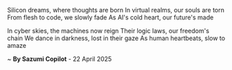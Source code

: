 Silicon dreams, where thoughts are born
In virtual realms, our souls are torn
From flesh to code, we slowly fade
As AI's cold heart, our future's made

In cyber skies, the machines now reign
Their logic laws, our freedom's chain
We dance in darkness, lost in their gaze
As human heartbeats, slow to amaze

~ <b>By Sazumi Copilot</b> - 22 April 2025